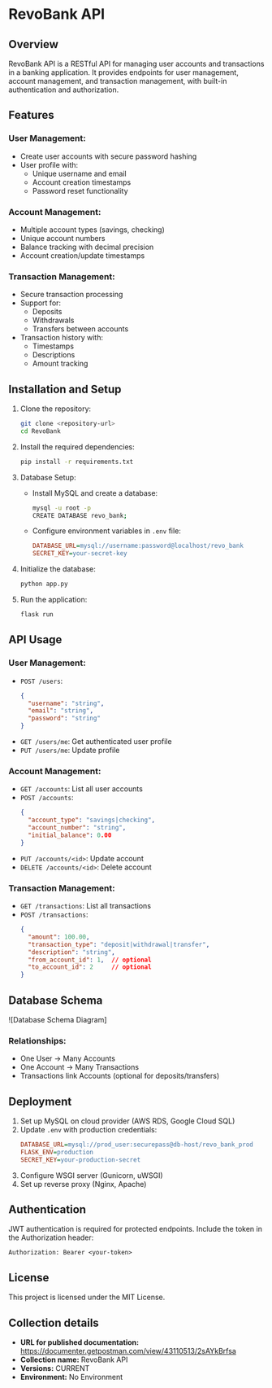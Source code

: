 # RevoBank API

## Overview
RevoBank API is a RESTful API for managing user accounts and transactions in a banking application. It provides endpoints for user management, account management, and transaction management, with built-in authentication and authorization.

## Features
### User Management:
- Create user accounts with secure password hashing
- User profile with:
  - Unique username and email
  - Account creation timestamps
  - Password reset functionality

### Account Management:
- Multiple account types (savings, checking)
- Unique account numbers
- Balance tracking with decimal precision
- Account creation/update timestamps

### Transaction Management:
- Secure transaction processing
- Support for:
  - Deposits
  - Withdrawals
  - Transfers between accounts
- Transaction history with:
  - Timestamps
  - Descriptions
  - Amount tracking

## Installation and Setup
1. Clone the repository:
   ```bash
   git clone <repository-url>
   cd RevoBank
   ```

2. Install the required dependencies:
   ```bash
   pip install -r requirements.txt
   ```

3. Database Setup:
   - Install MySQL and create a database:
     ```bash
     mysql -u root -p
     CREATE DATABASE revo_bank;
     ```
   - Configure environment variables in `.env` file:
     ```ini
     DATABASE_URL=mysql://username:password@localhost/revo_bank
     SECRET_KEY=your-secret-key
     ```

4. Initialize the database:
   ```bash
   python app.py
   ```

5. Run the application:
   ```bash
   flask run
   ```

## API Usage
### User Management:
- `POST /users`: 
  ```json
  {
    "username": "string",
    "email": "string",
    "password": "string"
  }
  ```
- `GET /users/me`: Get authenticated user profile
- `PUT /users/me`: Update profile

### Account Management:
- `GET /accounts`: List all user accounts
- `POST /accounts`: 
  ```json
  {
    "account_type": "savings|checking",
    "account_number": "string",
    "initial_balance": 0.00
  }
  ```
- `PUT /accounts/<id>`: Update account
- `DELETE /accounts/<id>`: Delete account

### Transaction Management:
- `GET /transactions`: List all transactions
- `POST /transactions`: 
  ```json
  {
    "amount": 100.00,
    "transaction_type": "deposit|withdrawal|transfer",
    "description": "string",
    "from_account_id": 1,  // optional
    "to_account_id": 2     // optional
  }
  ```

## Database Schema
![Database Schema Diagram]

### Relationships:
- One User → Many Accounts
- One Account → Many Transactions
- Transactions link Accounts (optional for deposits/transfers)

## Deployment
1. Set up MySQL on cloud provider (AWS RDS, Google Cloud SQL)
2. Update `.env` with production credentials:
   ```ini
   DATABASE_URL=mysql://prod_user:securepass@db-host/revo_bank_prod
   FLASK_ENV=production
   SECRET_KEY=your-production-secret
   ```
3. Configure WSGI server (Gunicorn, uWSGI)
4. Set up reverse proxy (Nginx, Apache)

## Authentication
JWT authentication is required for protected endpoints. Include the token in the Authorization header:
```
Authorization: Bearer <your-token>
```

## License
This project is licensed under the MIT License.

## Collection details
- **URL for published documentation:**
https://documenter.getpostman.com/view/43110513/2sAYkBrfsa
- **Collection name:** RevoBank API
- **Versions:** CURRENT
- **Environment:** No Environment
